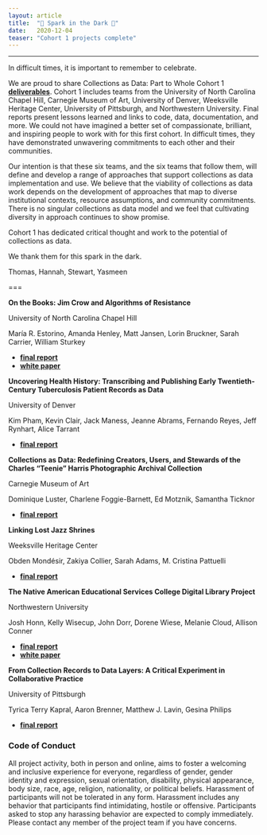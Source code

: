 ```yaml
---
layout: article
title:  "💫 Spark in the Dark 💫"
date:   2020-12-04 
teaser: "Cohort 1 projects complete"
---
```

---
In difficult times, it is important to remember to celebrate. 

We are proud to share Collections as Data: Part to Whole Cohort 1 [**deliverables**](https://osf.io/r9n3s/wiki/home/). Cohort 1 includes teams from the University of North Carolina Chapel Hill, Carnegie Museum of Art, University of Denver, Weeksville Heritage Center, University of Pittsburgh, and Northwestern University. Final reports present lessons learned and links to code, data, documentation, and more. We could not have imagined a better set of compassionate, brilliant, and inspiring people to work with for this first cohort. In difficult times, they have demonstrated unwavering commitments to each other and their communities. 

Our intention is that these six teams, and the six teams that follow them, will define and develop a range of approaches that support collections as data implementation and use. We believe that the viability of collections as data work depends on the development of approaches that map to diverse institutional contexts, resource assumptions, and community commitments. There is no singular collections as data model and we feel that cultivating diversity in approach continues to show promise. 

Cohort 1 has dedicated critical thought and work to the potential of collections as data. 

We thank them for this spark in the dark. 

Thomas, Hannah, Stewart, Yasmeen 

===


**On the Books: Jim Crow and Algorithms of Resistance**

University of North Carolina Chapel Hill

María R. Estorino, Amanda Henley, Matt Jansen, Lorin Bruckner, Sarah Carrier, William Sturkey

* [**final report**](https://osf.io/2ep3f/)
* [**white paper**](https://cdr.lib.unc.edu/concern/scholarly_works/fq978105r?locale=en)

**Uncovering Health History: Transcribing and Publishing Early Twentieth-Century Tuberculosis Patient Records as Data**

University of Denver

Kim Pham, Kevin Clair, Jack Maness, Jeanne Abrams, Fernando Reyes, Jeff Rynhart, Alice Tarrant

* [**final report**](https://osf.io/fea7m/)

**Collections as Data: Redefining Creators, Users, and Stewards of the Charles “Teenie” Harris Photographic Archival Collection**

Carnegie Museum of Art

Dominique Luster, Charlene Foggie-Barnett, Ed Motznik, Samantha Ticknor

* [**final report**](https://osf.io/d9fst/)

**Linking Lost Jazz Shrines**

Weeksville Heritage Center

Obden Mondésir, Zakiya Collier, Sarah Adams, M. Cristina Pattuelli

* [**final report**](https://osf.io/8kydr/)

**The Native American Educational Services College Digital Library Project**

Northwestern University

Josh Honn, Kelly Wisecup, John Dorr, Dorene Wiese, Melanie Cloud, Allison Conner

* [**final report**](https://osf.io/2ruxt/)
* [**white paper**](https://osf.io/h9mc4/)

**From Collection Records to Data Layers: A Critical Experiment in Collaborative Practice**

University of Pittsburgh

Tyrica Terry Kapral, Aaron Brenner, Matthew J. Lavin, Gesina Philips

* [**final report**](https://osf.io/djgpz/)





### Code of Conduct

All project activity, both in person and online, aims to foster a welcoming and inclusive experience for everyone, regardless of gender, gender identity and expression, sexual orientation, disability, physical appearance, body size, race, age, religion, nationality, or political beliefs. Harassment of participants will not be tolerated in any form. Harassment includes any behavior that participants find intimidating, hostile or offensive. Participants asked to stop any harassing behavior are expected to comply immediately. Please contact any member of the project team if you have concerns.
